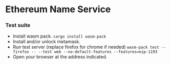 # Ethereum Name Service
### Test suite
- Install wasm pack. ```cargo install wasm-pack```
- Install and/or unlock metamask.
- Run test server (replace firefox for chrome if needed) ```wasm-pack test --firefox -- --test web --no-default-features --features=eip-1193```
- Open your browser at the address indicated.